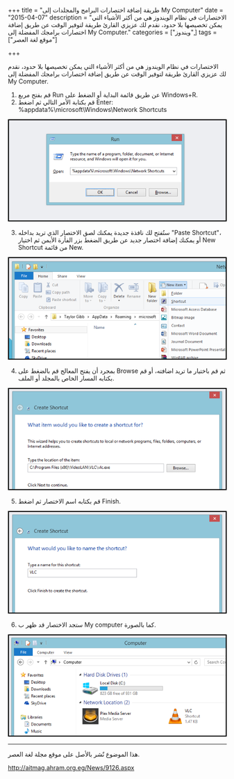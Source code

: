 +++
title = "طريقة إضافة اختصارات البرامج والمجلدات إلى My Computer"
date = "2015-04-07"
description = "الاختصارات في نظام الويندوز هي من أكثر الأشياء التي يمكن تخصيصها بلا حدود، نقدم لك عزيزي القارئ طريقة لتوفير الوقت عن طريق إضافة اختصارات برامجك المفضلة إلى My Computer."
categories = ["ويندوز",]
tags = ["موقع لغة العصر"]

+++

الاختصارات في نظام الويندوز هي من أكثر الأشياء التي يمكن تخصيصها بلا حدود، نقدم لك عزيزي القارئ طريقة لتوفير الوقت عن طريق إضافة اختصارات برامجك المفضلة إلى My Computer.

1. قم بفتح مربع Run عن طريق قائمة البداية أو الضغط على Windows+R.
2. قم بكتابة الأمر التالي ثم اضغط Enter:
%appdata%\microsoft\Windows\Network Shortcuts

![1](thumbnail-2015-635640276173440964-344.png)

3. ستُفتح لك نافذة جديدة يمكنك لصق الاختصار الذي تريد بداخله "Paste Shortcut"، أو يمكنك إضافة اختصار جديد عن طريق الضغط بزر الفأرة الأيمن ثم اختيار New Shortcut من قائمة New.

![2](images/2015-635640276355785881-578.png)

4. بمجرد أن يفتح المعالج قم بالضغط على Browse ثم قم باختيار ما تريد اضافته، أو قم بكتابه المسار الخاص بالمجلد أو الملف.

![3](images/2015-635640276592974899-297.png)

5. قم بكتابه اسم الاختصار ثم اضغط Finish.

![4](images/2015-635640276744694620-469.png)

6. ستجد الاختصار قد ظهر ب My computer كما بالصورة.

![5](images/2015-635640276939227115-922.png)

---
هذا الموضوع نٌشر باﻷصل على موقع مجلة لغة العصر.

http://aitmag.ahram.org.eg/News/9126.aspx